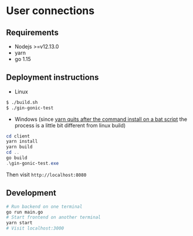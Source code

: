 # User connections
## Requirements
* Nodejs >=v12.13.0
* yarn
* go 1.15

## Deployment instructions
* Linux
```bash
$ ./build.sh
$ ./gin-gonic-test
```


* Windows (since [yarn quits after the command install on a bat script](https://github.com/yarnpkg/yarn/issues/2809) the process is a little bit different from linux build)
```powershell
cd client
yarn install
yarn build
cd ..
go build
.\gin-gonic-test.exe
```


Then visit `http://localhost:8080`

## Development
```bash
# Run backend on one terminal
go run main.go
# Start frontend on another terminal
yarn start
# Visit localhost:3000
```